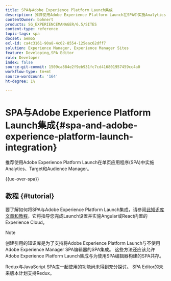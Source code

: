 ```yaml
---
title: SPA与Adobe Experience Platform Launch集成
description: 推荐使用Adobe Experience Platform Launch在SPA中实施Analytics、Target和Audience Manager。
contentOwner: bohnert
products: SG_EXPERIENCEMANAGER/6.5/SITES
content-type: reference
topic-tags: spa
docset: aem65
exl-id: ca4c3161-90a8-4c02-8554-125eac62dff7
solution: Experience Manager, Experience Manager Sites
feature: Developing,SPA Editor
role: Developer
index: false
source-git-commit: 1509ca884e2f9eb931fc7cd416801957459cc4a0
workflow-type: tm+mt
source-wordcount: '164'
ht-degree: 1%

---
```



# SPA与Adobe Experience Platform Launch集成{#spa-and-adobe-experience-platform-launch-integration}

推荐使用Adobe Experience Platform Launch在单页应用程序(SPA)中实施Analytics、Target和Audience Manager。

{{ue-over-spa}}

## 教程 {#tutorial}

要了解如何将SPA与Adobe Experience Platform Launch集成，请参阅[此知识库文章和教程](https://experienceleague.adobe.com/docs/experience-manager-learn/sites/spa-editor/spa-editor-framework-feature-video-use.html?lang=zh-hans)，它将指导您完成Launch设置并实施Angular或React内置的Experience Cloud。

>[!NOTE]
>
>创建引用的知识库是为了支持将Adobe Experience Platform Launch与不使用Adobe Experience Manager SPA编辑器的SPA集成。 这些方法还应该允许Adobe Experience Platform Launch集成与为使用SPA编辑器构建的SPA共存。
>
>Redux与JavaScript SPA库一起使用的功能尚未得到充分探讨。 SPA Editor的未来版本计划支持Redux。
